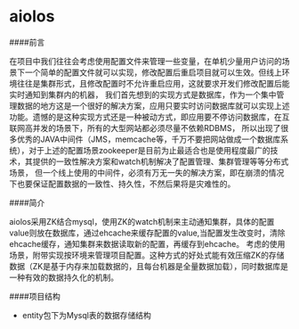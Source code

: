 aiolos
=====

####前言

在项目中我们往往会考虑使用配置文件来管理一些变量，在单机少量用户访问的场景下一个简单的配置文件就可以实现，修改配置后重启项目就可以生效。但线上环境往往是集群形式，且修改配置时不允许重启应用，这就要求开发们修改配置后能实时通知到集群内的机器，
我们首先想到的实现方式是数据库，作为一个集中管理数据的地方这是一个很好的解决方案，应用只要实时访问数据库就可以实现上述功能。遗憾的是这种实现方式还是一种被动方式，即应用要不停访问数据库，在互联网高并发的场景下，所有的大型网站都必须尽量不依赖RDBMS，
所以出现了很多优秀的JAVA中间件（JMS，memcache等，千万不要把网站做成一个数据库系统），对于上述的配置场景zookeeper是目前为止最适合也是使用程度最广的技术，其提供的一致性解决方案和watch机制解决了配置管理、集群管理等等分布式场景，
但一个线上使用的中间件，必须有万无一失的解决方案，即在崩溃的情况下也要保证配置数据的一致性、持久性，不然后果将是灾难性的。

####简介

aiolos采用ZK结合mysql，使用ZK的watch机制来主动通知集群，具体的配置value则放在数据库，通过ehcache来缓存配置的value,当配置发生改变时，清除ehcache缓存，通知集群来数据读取新的配置，再缓存到ehcache。
考虑的使用场景，附带实现按环境来管理项目配置。这种方式的好处式能有效压缩ZK的存储数据（ZK是基于内存来加载数据的，且每台机器是全量数据加载），同时数据库是一种有效的数据持久化的机制。

####项目结构

+  entity包下为Mysql表的数据存储结构

